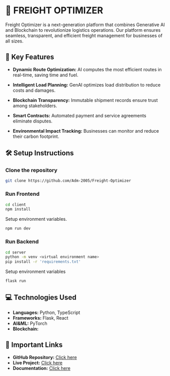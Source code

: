 # 🚚 FREIGHT OPTIMIZER

Freight Optimizer is a next-generation platform that combines Generative AI and Blockchain to revolutionize logistics operations. Our platform ensures seamless, transparent, and efficient freight management for businesses of all sizes.

## 💫 Key Features
-	**Dynamic Route Optimization:** AI computes the most efficient routes in real-time, saving time and fuel.

-	**Intelligent Load Planning:** GenAI optimizes load distribution to reduce costs and damages.

-	**Blockchain Transparency:** Immutable shipment records ensure trust among stakeholders.

-	**Smart Contracts:** Automated payment and service agreements eliminate disputes.

-	**Environmental Impact Tracking:** Businesses can monitor and reduce their carbon footprint.

## 🛠️ Setup Instructions

### Clone the repository
```bash
git clone https://github.com/Adm-2005/Freight-Optimizer
```

### Run Frontend
```bash
cd client
npm install
```

Setup environment variables.

```bash
npm run dev
```

### Run Backend
```bash
cd server
python -m venv <virtual environment name>
pip install -r 'requirements.txt'
```

Setup environment variables

```bash
flask run
```

## 💻 Technologies Used

- **Languages:** Python, TypeScript
- **Frameworks:** Flask, React
- **AI&ML:** PyTorch
- **Blockchain:** 

## 🔗 Important Links

- **GitHub Repository:** [Click here]()
- **Live Project:** [Click here]()
- **Documentation:** [Click here]()
